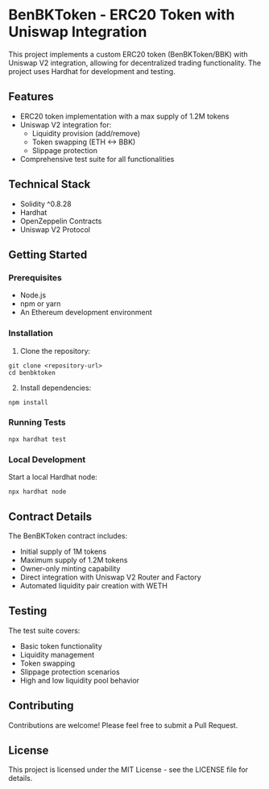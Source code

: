 # BenBKToken - ERC20 Token with Uniswap Integration

This project implements a custom ERC20 token (BenBKToken/BBK) with Uniswap V2 integration, allowing for decentralized trading functionality. The project uses Hardhat for development and testing.

## Features

- ERC20 token implementation with a max supply of 1.2M tokens
- Uniswap V2 integration for:
  - Liquidity provision (add/remove)
  - Token swapping (ETH <-> BBK)
  - Slippage protection
- Comprehensive test suite for all functionalities

## Technical Stack

- Solidity ^0.8.28
- Hardhat
- OpenZeppelin Contracts
- Uniswap V2 Protocol

## Getting Started

### Prerequisites

- Node.js
- npm or yarn
- An Ethereum development environment

### Installation

1. Clone the repository:
```shell
git clone <repository-url>
cd benbktoken
```

2. Install dependencies:
```shell
npm install
```

### Running Tests

```shell
npx hardhat test
```

### Local Development

Start a local Hardhat node:
```shell
npx hardhat node
```

## Contract Details

The BenBKToken contract includes:
- Initial supply of 1M tokens
- Maximum supply of 1.2M tokens
- Owner-only minting capability
- Direct integration with Uniswap V2 Router and Factory
- Automated liquidity pair creation with WETH

## Testing

The test suite covers:
- Basic token functionality
- Liquidity management
- Token swapping
- Slippage protection scenarios
- High and low liquidity pool behavior

## Contributing

Contributions are welcome! Please feel free to submit a Pull Request.

## License

This project is licensed under the MIT License - see the LICENSE file for details.
